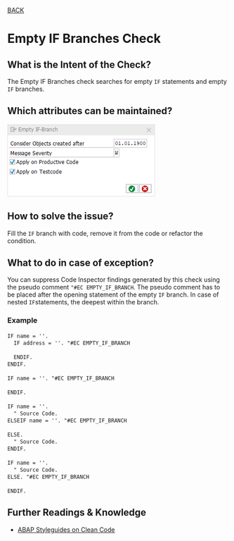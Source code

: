 [BACK](../check_documentation.md)

# Empty IF Branches Check
## What is the Intent of the Check?
The Empty IF Branches check searches for empty `IF` statements and empty `IF` branches.

## Which attributes can be maintained?
![Attributes](./img/empty_if_branch.png)

## How to solve the issue?
Fill the `IF` branch with code, remove it from the code or refactor the condition.

## What to do in case of exception?
You can suppress Code Inspector findings generated by this check using the pseudo comment `"#EC EMPTY_IF_BRANCH`. The pseudo comment has to be placed after the opening statement of the empty `IF` branch. In case of nested `IF`statements, the deepest within the branch.

### Example
```abap
IF name = ''.
  IF address = ''. "#EC EMPTY_IF_BRANCH

  ENDIF.
ENDIF.

IF name = ''. "#EC EMPTY_IF_BRANCH

ENDIF.

IF name = ''.
  " Source Code.
ELSEIF name = ''. "#EC EMPTY_IF_BRANCH

ELSE.
  " Source Code.
ENDIF.

IF name = ''.
  " Source Code. 
ELSE. "#EC EMPTY_IF_BRANCH

ENDIF.
```

## Further Readings & Knowledge
* [ABAP Styleguides on Clean Code](https://github.com/SAP/styleguides/blob/master/clean-abap/CleanABAP.md#no-empty-if-branches)
